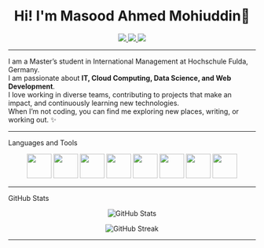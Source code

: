 <h1 align="center" >Hi! I'm Masood Ahmed Mohiuddin👋</h1>

<p align="center">
  <a href="https://www.linkedin.com/in/masood-ahmed-mohiuddin/" target="_blank">
    <img src="https://img.shields.io/badge/LinkedIn-0A66C2?style=for-the-badge&logo=linkedin&logoColor=white"/>
  </a>
  <a href="mailto:masood.ahmed.mohiuddin01@gmail.com" target="_blank">
    <img src="https://img.shields.io/badge/Gmail-D14836?style=for-the-badge&logo=gmail&logoColor=white"/>
  </a>
  <a href="https://keenshi.github.io/masood.github.io/" target="_blank">
    <img src="https://img.shields.io/badge/Portfolio-000000?style=for-the-badge&logo=githubpages&logoColor=white"/>
  </a>
</p>

---

I am a Master’s student in International Management at Hochschule Fulda, Germany.  
I am passionate about **IT, Cloud Computing, Data Science, and Web Development**.  
I love working in diverse teams, contributing to projects that make an impact, and continuously learning new technologies.  
When I’m not coding, you can find me exploring new places, writing, or working out. ✨  

---

Languages and Tools  

<p align="center">
  <img src="https://cdn.jsdelivr.net/gh/devicons/devicon/icons/javascript/javascript-original.svg" width="50"/>
  <img src="https://cdn.jsdelivr.net/gh/devicons/devicon/icons/typescript/typescript-original.svg" width="50"/>
  <img src="https://cdn.jsdelivr.net/gh/devicons/devicon/icons/react/react-original.svg" width="50"/>
  <img src="https://cdn.jsdelivr.net/gh/devicons/devicon/icons/nodejs/nodejs-original.svg" width="50"/>
  <img src="https://cdn.jsdelivr.net/gh/devicons/devicon/icons/express/express-original.svg" width="50"/>
  <img src="https://cdn.jsdelivr.net/gh/devicons/devicon/icons/mongodb/mongodb-original.svg" width="50"/>
  <img src="https://cdn.jsdelivr.net/gh/devicons/devicon/icons/docker/docker-original.svg" width="50"/>
  <img src="https://cdn.jsdelivr.net/gh/devicons/devicon/icons/git/git-original.svg" width="50"/>
</p>

---

GitHub Stats  

<p align="center">
  <img src="https://github-readme-stats.vercel.app/api?username=keenshi&show_icons=true&theme=radical" alt="GitHub Stats"/>
</p>

<p align="center">
  <img src="https://github-readme-streak-stats.herokuapp.com/?username=keenshi&theme=radical" alt="GitHub Streak"/>
</p>

---



<!---
keenshi/keenshi is a ✨ special ✨ repository because its `README.md` (this file) appears on your GitHub profile.
You can click the Preview link to take a look at your changes.
--->

